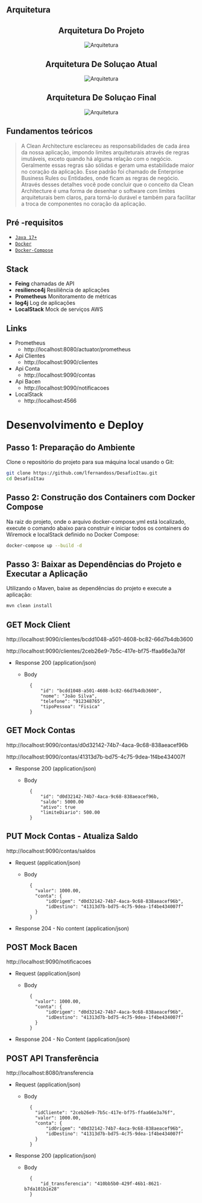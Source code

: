 ## Arquitetura
<div align="center">

## Arquitetura Do Projeto
![Arquitetura](img/arquiteturaprojeto.png "Arquitetura")

## Arquitetura De Soluçao Atual
![Arquitetura](img/arquiteturaatual.png "Arquitetura1")

## Arquitetura De Soluçao Final
![Arquitetura](img/DesafioItau.png "Arquitetura2")

</div>


## Fundamentos teóricos

> A Clean Architecture esclareceu as responsabilidades de cada área da nossa aplicação, impondo limites arquiteturais através de regras imutáveis, exceto quando há alguma relação com o negócio. Geralmente essas regras são sólidas e geram uma estabilidade maior no coração da aplicação. Esse padrão foi chamado de Enterprise Business Rules ou Entidades, onde ficam as regras de negócio. 
Através desses detalhes você pode concluir que o conceito da Clean Architecture é uma forma de desenhar o software com limites arquiteturais bem claros, para torná-lo durável e também para facilitar a troca de componentes no coração da aplicação.
##  Pré -requisitos

- [ `Java 17+` ](https://www.oracle.com/java/technologies/downloads/#java11)
- [ `Docker` ](https://www.docker.com/)
- [ `Docker-Compose` ](https://docs.docker.com/compose/install/)




## Stack
- **Feing** chamadas de API
- **resilience4j** Resiliência de aplicações
- **Prometheus** Monitoramento de métricas
- **log4j** Log de aplicações
- **LocalStack** Mock de serviços AWS

## Links

- Prometheus
  - http://localhost:8080/actuator/prometheus
- Api Clientes
  - http://localhost:9090/clientes
- Api Conta
  - http://localhost:9090/contas
- Api Bacen
  - http://localhost:9090/notificacoes
- LocalStack
  - http://localhost:4566
# Desenvolvimento e Deploy



## Passo 1: Preparação do Ambiente

Clone o repositório do projeto para sua máquina local usando o Git:

```bash
git clone https://github.com/lfernandoss/DesafioItau.git
cd DesafioItau
```

## Passo 2: Construção dos Containers com Docker Compose

Na raiz do projeto, onde o arquivo docker-compose.yml está localizado, execute o comando abaixo para construir e iniciar todos os containers do Wiremock e localStack definido no Docker Compose:

```bash
docker-compose up --build -d
```

## Passo 3: Baixar as Dependências do Projeto e Executar a Aplicação

Utilizando o Maven, baixe as dependências do projeto e execute a aplicação:


```bash
mvn clean install 
```


## GET Mock Client

  http://localhost:9090/clientes/bcdd1048-a501-4608-bc82-66d7b4db3600
  
  http://localhost:9090/clientes/2ceb26e9-7b5c-417e-bf75-ffaa66e3a76f

  + Response 200 (application/json)

    + Body

            {
                "id": "bcdd1048-a501-4608-bc82-66d7b4db3600",
                "nome": "João Silva",
                "telefone": "912348765",
                "tipoPessoa": "Fisica"
            }
  



## GET Mock Contas

  http://localhost:9090/contas/d0d32142-74b7-4aca-9c68-838aeacef96b
  
  http://localhost:9090/contas/41313d7b-bd75-4c75-9dea-1f4be434007f

  + Response 200 (application/json)

    + Body

            {
                "id": "d0d32142-74b7-4aca-9c68-838aeacef96b,
                "saldo": 5000.00
                "ativo": true
                "limiteDiario": 500.00
            }


      

## PUT Mock Contas - Atualiza Saldo

  http://localhost:9090/contas/saldos

  + Request (application/json)

    + Body

            {
              "valor": 1000.00,
              "conta": {
                  "idOrigem": "d0d32142-74b7-4aca-9c68-838aeacef96b",
                  "idDestino": "41313d7b-bd75-4c75-9dea-1f4be434007f"
              }
            }

  + Response 204 - No content (application/json)




## POST Mock Bacen

  http://localhost:9090/notificacoes

  + Request (application/json)

    + Body

            {
              "valor": 1000.00,
              "conta": {
                  "idOrigem": "d0d32142-74b7-4aca-9c68-838aeacef96b",
                  "idDestino": "41313d7b-bd75-4c75-9dea-1f4be434007f"
              }
            }

  + Response 204 - No Content (application/json)
      



## POST API Transferência

http://localhost:8080/transferencia

  + Request (application/json)

    + Body

            {
              "idCliente": "2ceb26e9-7b5c-417e-bf75-ffaa66e3a76f",
              "valor": 1000.00,
              "conta": {
                  "idOrigem": "d0d32142-74b7-4aca-9c68-838aeacef96b",
                  "idDestino": "41313d7b-bd75-4c75-9dea-1f4be434007f"
              }
            }

  + Response 200 (application/json)

    + Body

            {
                "id_transferencia": "410bb5b0-429f-46b1-8621-b7da101b1e28"
            }
